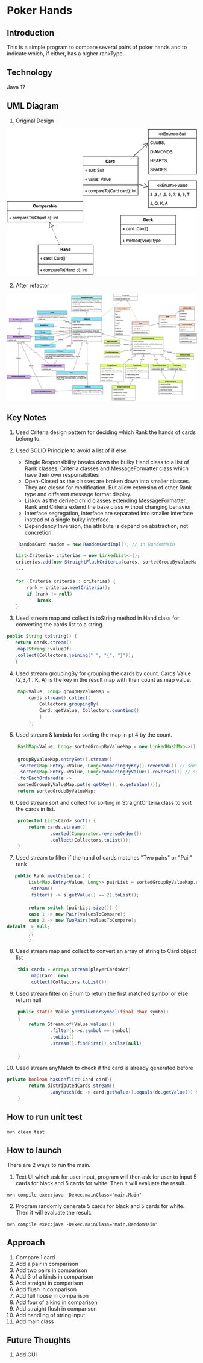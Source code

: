 # Poker Hands

## Introduction
This is a simple program to compare several pairs of poker hands and to indicate which, if either, has a higher rankType.

## Technology
Java 17

## UML Diagram
1. Original Design

![class diagram](poker-hands.drawio.png)

2. After refactor

![class diagram](poker-hands-new.drawio.png)

## Key Notes
1. Used Criteria design pattern for deciding which Rank the hands of cards belong to.
2. Used SOLID Principle to avoid a list of if else
   * Single Responsibility breaks down the bulky Hand class to a list of Rank classes, Criteria classes and MessageFormatter class which have their own responsibilties
   * Open-Closed as the classes are broken down into smaller classes. They are closed for modification. But allow extension of other Rank type and different message format display.
   * Liskov as the derived child classes extending MessageFormatter, Rank and Criteria extend the base class without changing behavior
   * Interface segregation, interface are separated into smaller interface instead of a single bulky interface.   
   * Dependency Inversion, the attribute is depend on abstraction, not concretion. 
   ```java
    RandomCard random = new RandomCardImpl(); // in RandomMain
   ```
       
    ```java
    List<Criteria> criterias = new LinkedList<>();
    criterias.add(new StraightFlushCriteria(cards, sortedGroupByValueMap, straightCriteria, flushCriteria));
    ...

    for (Criteria criteria : criterias) {
        rank = criteria.meetCriteria();
        if (rank != null)
            break;
    }
    ```
3. Used stream map and collect in toString method in Hand class for converting the cards list to a string.
```java
public String toString() {
   return cards.stream()
   .map(String::valueOf)
   .collect(Collectors.joining(" ", "{", "}"));
   }
```
4. Used stream groupingBy for grouping the cards by count. Cards Value (2,3,4...K, A) is the key in the result map with their count as map value.
```java
    Map<Value, Long> groupByValueMap =
        cards.stream().collect(
            Collectors.groupingBy(
            Card::getValue, Collectors.counting()
            )
        );
```
5. Used stream & lambda for sorting the map in pt 4 by the count.
```java
    HashMap<Value, Long> sortedGroupByValueMap = new LinkedHashMap<>();

    groupByValueMap.entrySet().stream()
    .sorted(Map.Entry.<Value, Long>comparingByKey().reversed()) // sort by card's value desc
    .sorted(Map.Entry.<Value, Long>comparingByValue().reversed()) // sort by card value's count desc
    .forEachOrdered(e ->
    sortedGroupByValueMap.put(e.getKey(), e.getValue()));
    return sortedGroupByValueMap;
```
6. Used stream sort and collect for sorting in StraightCriteria class to sort the cards in list.
```java
    protected List<Card> sort() {
        return cards.stream()
                .sorted(Comparator.reverseOrder())
                .collect(Collectors.toList());
    }
```

7. Used stream to filter if the hand of cards matches "Two pairs" or "Pair" rank
```java
   public Rank meetCriteria() {
        List<Map.Entry<Value, Long>> pairList = sortedGroupByValueMap.entrySet()
        .stream()
        .filter(s -> s.getValue() == 2).toList();

        return switch (pairList.size()) {
        case 1 -> new Pair(valuesToCompare);
        case 2 -> new TwoPairs(valuesToCompare);
default -> null;
        };
        }
```

8. Used stream map and collect to convert an array of string to Card object list
```java
    this.cards = Arrays.stream(playerCardsArr)
        .map(Card::new)
        .collect(Collectors.toList());
```

9. Used stream filter on Enum to return the first matched symbol or else return null
```java
    public static Value getValueForSymbol(final char symbol)
    {
        return Stream.of(Value.values())
                .filter(s->s.symbol == symbol)
                .toList()
                .stream().findFirst().orElse(null);

    }
```
10. Used stream anyMatch to check if the card is already generated before
```java
private boolean hasConflict(Card card){
        return distributedCards.stream()
                .anyMatch(dc -> card.getValue().equals(dc.getValue()) && card.getSuit().equals(dc.getSuit()));
    }

```

## How to run unit test
```
mvn clean test
```

## How to launch
There are 2 ways to run the main.
1. Text UI which ask for user input, program will then ask for user to input 5 cards for black and 5 cards for white. Then it will evaluate the result.
```
mvn compile exec:java -Dexec.mainClass="main.Main"
```
2. Program randomly generate 5 cards for black and 5 cards for white. Then it will evaluate the result.
```
mvn compile exec:java -Dexec.mainClass="main.RandomMain"
```

## Approach
1. Compare 1 card  
2. Add a pair in comparison
3. Add two pairs in comparison
4. Add 3 of a kinds in comparison
5. Add straight in comparison
6. Add flush in comparison
7. Add full house in comparison
8. Add four of a kind in comparison
9. Add straight flush in comparison
10. Add handling of string input
11. Add main class

## Future Thoughts
1. Add GUI
